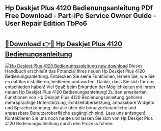 ## Hp Deskjet Plus 4120 Bedienungsanleitung PDf Free Download - Part-iPc Service Owner Guide - User Repair Edition TbPo6

# <h2><a href="http://df1h488.blite.top/?on=Hp+Deskjet+Plus+4120+Bedienungsanleitung">🔗Download 👉🔴 Hp Deskjet Plus 4120 Bedienungsanleitung</a></h2>

[![Hp Deskjet Plus 4120 Bedienungsanleitung new download](https://i.imgur.com/lujVjoI.png)](http://df1h488.blite.top/?on=Hp+Deskjet+Plus+4120+Bedienungsanleitung)
Dieses Handbuch erschließt das Potenzial Ihres neuen Hp Deskjet Plus 4120 Bedienungsanleitung. Entdecken Sie seine Funktionen, lernen Sie, wie Sie es nahtlos installieren, bedienen und warten. Danke, dass Sie sich für uns entschieden haben! Viel Spaß beim Erkunden der Möglichkeiten mit Ihrem neuen Hp Deskjet Plus 4120 Bedienungsanleitung! Zu den erweiterten Funktionen von Hp Deskjet Plus 4120 Bedienungsanleitung gehören mehrsprachige Unterstützung, Echtzeitübersetzung, anpassbare Widgets und Spracherkennung, die alle über die benutzerfreundliche und anpassbare Benutzeroberfläche zugänglich sind. Lass uns anfangen! Kontaktieren Sie uns noch heute und lassen Sie sich von Hp Deskjet Plus 4120 Bedienungsanleitung durch den Prozess führen.

